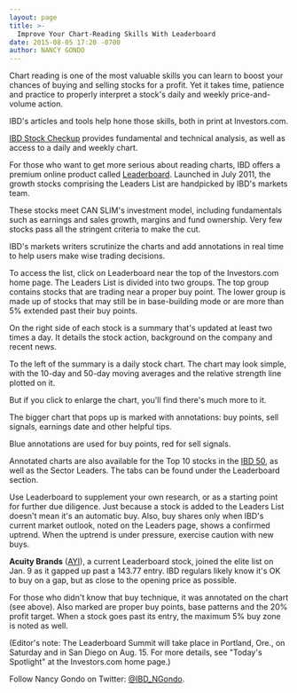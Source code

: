 ```yaml
---
layout: page
title: >-
  Improve Your Chart-Reading Skills With Leaderboard
date: 2015-08-05 17:20 -0700
author: NANCY GONDO
---
```





Chart reading is one of the most valuable skills you can learn to boost your chances of buying and selling stocks for a profit. Yet it takes time, patience and practice to properly interpret a stock's daily and weekly price-and-volume action.



IBD's articles and tools help hone those skills, both in print at Investors.com.


[IBD Stock Checkup](http://research.investors.com/stock-checkup) provides fundamental and technical analysis, as well as access to a daily and weekly chart.


For those who want to get more serious about reading charts, IBD offers a premium online product called [Leaderboard](http://leaderboard.investors.com/leaderboard/leaders/default.aspx). Launched in July 2011, the growth stocks comprising the Leaders List are handpicked by IBD's markets team.


These stocks meet CAN SLIM's investment model, including fundamentals such as earnings and sales growth, margins and fund ownership. Very few stocks pass all the stringent criteria to make the cut.


IBD's markets writers scrutinize the charts and add annotations in real time to help users make wise trading decisions.


To access the list, click on Leaderboard near the top of the Investors.com home page. The Leaders List is divided into two groups. The top group contains stocks that are trading near a proper buy point. The lower group is made up of stocks that may still be in base-building mode or are more than 5% extended past their buy points.


On the right side of each stock is a summary that's updated at least two times a day. It details the stock action, background on the company and recent news.


To the left of the summary is a daily stock chart. The chart may look simple, with the 10-day and 50-day moving averages and the relative strength line plotted on it.


But if you click to enlarge the chart, you'll find there's much more to it.


The bigger chart that pops up is marked with annotations: buy points, sell signals, earnings date and other helpful tips.


Blue annotations are used for buy points, red for sell signals.


Annotated charts are also available for the Top 10 stocks in the [IBD 50](http://leaderboard.investors.com/ibd50/top10/default.aspx), as well as the Sector Leaders. The tabs can be found under the Leaderboard section.


Use Leaderboard to supplement your own research, or as a starting point for further due diligence. Just because a stock is added to the Leaders List doesn't mean it's an automatic buy. Also, buy shares only when IBD's current market outlook, noted on the Leaders page, shows a confirmed uptrend. When the uptrend is under pressure, exercise caution with new buys.


**Acuity Brands** ([AYI](https://research.investors.com/quote.aspx?symbol=AYI)), a current Leaderboard stock, joined the elite list on Jan. 9 as it gapped up past a 143.77 entry. IBD regulars likely know it's OK to buy on a gap, but as close to the opening price as possible.


For those who didn't know that buy technique, it was annotated on the chart (see above). Also marked are proper buy points, base patterns and the 20% profit target. When a stock goes past its entry, the maximum 5% buy zone is noted as well.


(Editor's note: The Leaderboard Summit will take place in Portland, Ore., on Saturday and in San Diego on Aug. 15. For more details, see "Today's Spotlight" at the Investors.com home page.)


Follow Nancy Gondo on Twitter: [@IBD\_NGondo](https://twitter.com/IBD_NGondo).




